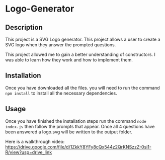 # Logo-Generator

## Description

This project is a SVG Logo generator. This project allows a user to create a SVG logo when they answer the prompted questions. 

This project allowed me to gain a better understanding of constructors. I was able to learn how they work and how to implement them.

## Installation

Once you have downloaded all the files. you will need to run the command ```npm install``` to install all the necessary dependencies.

## Usage

Once you have finished the installation steps run  the command ```node index.js``` then follow the prompts that appear. 
Once all 4 questions have been answered a logo.svg will be written to the output folder.

Here is a walkthrough video: https://drive.google.com/file/d/1ZkkY8YFy8cQx544z2QrKNSzzZ-0si1-R/view?usp=drive_link
